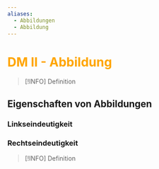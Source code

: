 ```yaml
---
aliases:
  - Abbildungen
  - Abbildung
---
```

# <font color = "orange">DM II - Abbildung</font>
>[!INFO] Definition
>
## Eigenschaften von Abbildungen
### Linkseindeutigkeit
### Rechtseindeutigkeit
>[!INFO] Definition
>
